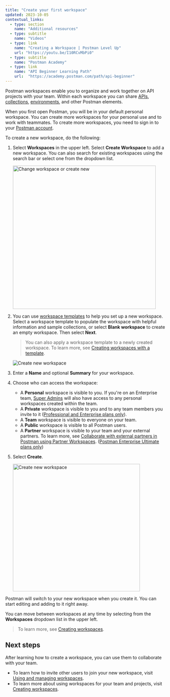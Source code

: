 ```yaml
---
title: "Create your first workspace"
updated: 2023-10-05
contextual_links:
  - type: section
    name: "Additional resources"
  - type: subtitle
    name: "Videos"
  - type: link
    name: "Creating a Workspace | Postman Level Up"
    url: "https://youtu.be/I10RCvMbPi0"
  - type: subtitle
    name: "Postman Academy"
  - type: link
    name: "API Beginner Learning Path"
    url:  "https://academy.postman.com/path/api-beginner"
---
```


Postman workspaces enable you to organize and work together on API projects with your team. Within each workspace you can share [APIs](/docs/designing-and-developing-your-api/creating-an-api/), [collections](/docs/getting-started/first-steps/creating-the-first-collection/), [environments](/docs/sending-requests/managing-environments/), and other Postman elements.

When you first open Postman, you will be in your default personal workspace. You can create more workspaces for your personal use and to work with teammates. To create more workspaces, you need to sign in to your [Postman account](/docs/getting-started/installation/postman-account/).

To create a new workspace, do the following:

1. Select **Workspaces** in the upper left. Select **Create Workspace** to add a new workspace. You can also search for existing workspaces using the search bar or select one from the dropdown list.

    <img alt="Change workspace or create new" src="https://assets.postman.com/postman-docs/v10/workspace-switcher-v10.1.jpg" width="450px"/>

1. You can use [workspace templates](/docs/collaborating-in-postman/using-workspaces/creating-workspaces/#creating-workspaces-with-a-template) to help you set up a new workspace. Select a workspace template to populate the workspace with helpful information and sample collections, or select **Blank workspace** to create an empty workspace. Then select **Next**.

    > You can also apply a workspace template to a newly created workspace. To learn more, see [Creating workspaces with a template](/docs/collaborating-in-postman/using-workspaces/creating-workspaces/#creating-workspaces-with-a-template).

    <img alt="Create new workspace" src="https://assets.postman.com/postman-docs/v10/create-workspace-and-apply-template-full-screen-v10-2.jpg"/>

3. Enter a **Name** and optional **Summary** for your workspace.
4. Choose who can access the workspace:
    * A **Personal** workspace is visible to you. If you're on an Enterprise team, [Super Admins](/docs/collaborating-in-postman/roles-and-permissions/#team-roles) will also have access to any personal workspaces created within the team.
    * A **Private** workspace is visible to you and to any team members you invite to it ([Professional and Enterprise plans only](https://www.postman.com/pricing)).
    * A **Team** workspace is visible to everyone on your team.
    * A **Public** workspace is visible to all Postman users.
    * A **Partner** workspace is visible to your team and your external partners. To learn more, see [Collaborate with external partners in Postman using Partner Workspaces](/docs/collaborating-in-postman/using-workspaces/partner-workspaces/). ([Postman Enterprise Ultimate plans only](https://www.postman.com/pricing))
5. Select **Create**.

    <img alt="Create new workspace" src="https://assets.postman.com/postman-docs/v10/create-workspace-v10-3.jpg" width="400px"/>

Postman will switch to your new workspace when you create it. You can start editing and adding to it right away.

You can move between workspaces at any time by selecting from the **Workspaces** dropdown list in the upper left.

> To learn more, see [Creating workspaces](/docs/collaborating-in-postman/using-workspaces/creating-workspaces/).

## Next steps

After learning how to create a workspace, you can use them to collaborate with your team.

* To learn how to invite other users to join your new workspace, visit [Using and managing workspaces](/docs/collaborating-in-postman/using-workspaces/managing-workspaces/#sharing-workspaces).
* To learn more about using workspaces for your team and projects, visit [Creating workspaces](/docs/collaborating-in-postman/using-workspaces/creating-workspaces/).
